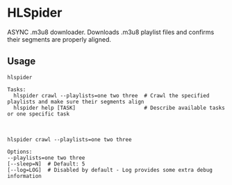 HLSpider
========
ASYNC .m3u8 downloader. Downloads .m3u8 playlist files and confirms their segments are properly aligned.

Usage
-----  
    hlspider

    Tasks:
      hlspider crawl --playlists=one two three  # Crawl the specified playlists and make sure their segments align
      hlspider help [TASK]                      # Describe available tasks or one specific task
    
<br />

    hlspider crawl --playlists=one two three

    Options:
    --playlists=one two three  
    [--sleep=N]  # Default: 5
    [--log=LOG]  # Disabled by default - Log provides some extra debug information
  

  
